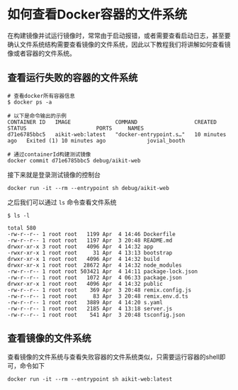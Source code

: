 # 如何查看Docker容器的文件系统

在构建镜像并试运行镜像时，常常由于启动报错，或者需要查看启动日志，甚至要确认文件系统结构需要查看镜像的文件系统，因此以下教程我们将讲解如何查看镜像或者容器的文件系统。

## 查看运行失败的容器的文件系统
```shell
# 查看docker所有容器信息
$ docker ps -a

# 以下是命令输出的示例
CONTAINER ID   IMAGE              COMMAND                  CREATED          STATUS                      PORTS     NAMES
d71e6785bbc5   aikit-web:latest   "docker-entrypoint.s…"   10 minutes ago   Exited (1) 10 minutes ago             jovial_booth
```

```shell
# 通过containerId构建测试镜像
docker commit d71e6785bbc5 debug/aikit-web
```

接下来就是登录测试镜像的控制台
```shell
docker run -it --rm --entrypoint sh debug/aikit-web
```

之后我们可以通过 `ls` 命令查看文件系统

```shell
$ ls -l

total 580
-rw-r--r-- 1 root root   1199 Apr  4 14:46 Dockerfile
-rw-r--r-- 1 root root   1197 Apr  3 20:48 README.md
drwxr-xr-x 3 root root   4096 Apr  4 14:32 app
-rwxr-xr-x 1 root root     31 Apr  4 13:13 bootstrap
drwxr-xr-x 1 root root   4096 Apr  4 14:32 build
drwxr-xr-x 1 root root  28672 Apr  4 14:32 node_modules
-rw-r--r-- 1 root root 503421 Apr  4 14:11 package-lock.json
-rw-r--r-- 1 root root   1072 Apr  4 06:33 package.json
drwxr-xr-x 1 root root   4096 Apr  4 14:32 public
-rw-r--r-- 1 root root    369 Apr  3 20:48 remix.config.js
-rw-r--r-- 1 root root     83 Apr  3 20:48 remix.env.d.ts
-rw-r--r-- 1 root root   3889 Apr  4 14:20 s.yaml
-rw-r--r-- 1 root root   2185 Apr  4 13:18 server.js
-rw-r--r-- 1 root root    541 Apr  3 20:48 tsconfig.json
```

## 查看镜像的文件系统

查看镜像的文件系统与查看失败容器的文件系统类似，只需要运行容器的shell即可，命令如下

```shell
docker run -it --rm --entrypoint sh aikit-web:latest
```
